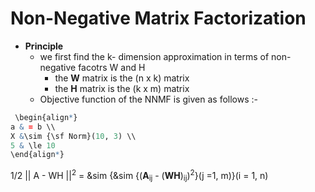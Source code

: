# Non-Negative Matrix Factorization
- **Principle** 
  * we first find the k- dimension approximation in terms of non-negative facotrs W and H
      - the **W** matrix is the (n x k) matrix
      - the **H** matrix is the (k x m) matrix
  * Objective function of the NNMF is given as follows :-
```r
 \begin{align*}
a & = b \\
X &\sim {\sf Norm}(10, 3) \\
5 & \le 10
\end{align*}
```

1/2 || A - WH ||<sup>2</sup> = &sim {&sim {(**A**<sub>ij</sub> - (**WH**)<sub>ij</sub>)<sup>2</sup>}(j =1, m)}(i = 1, n)
